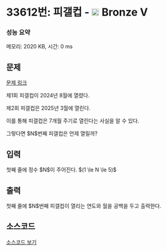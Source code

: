 # 33612번: 피갤컵 - <img src="https://static.solved.ac/tier_small/1.svg" style="height:20px" /> Bronze V

<!-- performance -->
### 성능 요약
메모리: 2020 KB, 시간: 0 ms
<!-- end -->

## 문제

[문제 링크](https://boj.kr/33612)

<p>제1회 피갤컵이 2024년 8월에 열렸다.  </p>

<p>제2회 피갤컵은 2025년 3월에 열린다.  </p>

<p>이를 통해 피갤컵은 7개월 주기로 열린다는 사실을 알 수 있다.  </p>

<p>그렇다면 $N$번째 피갤컵은 언제 열릴까?</p>

## 입력

<p>첫째 줄에 정수 $N$이 주어진다. $(1 \le N \le 5)$</p>

## 출력

<p>첫째 줄에 $N$번째 피갤컵이 열리는 연도와 월을 공백을 두고 출력한다.</p>

## 소스코드

[소스코드 보기](피갤컵.cpp)